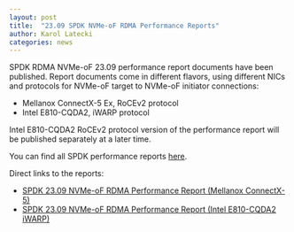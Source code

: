 ```yaml
---
layout: post
title:  "23.09 SPDK NVMe-oF RDMA Performance Reports"
author: Karol Latecki
categories: news
---
```


SPDK RDMA NVMe-oF 23.09 performance report documents have been published.
Report documents come in different flavors, using different NICs and protocols
for NVMe-oF target to NVMe-oF initiator connections:

* Mellanox ConnectX-5 Ex, RoCEv2 protocol
* Intel E810-CQDA2, iWARP protocol

Intel E810-CQDA2 RoCEv2 protocol version of the performance report will be
published separately at a later time.

You can find all SPDK performance reports [here](https://spdk.io/doc/performance_reports.html).

Direct links to the reports:

- [SPDK 23.09 NVMe-oF RDMA Performance Report (Mellanox ConnectX-5)](https://ci.spdk.io/download/performance-reports/SPDK_rdma_mlx_perf_report_2309.pdf)
- [SPDK 23.09 NVMe-oF RDMA Performance Report (Intel E810-CQDA2 iWARP)](https://ci.spdk.io/download/performance-reports/SPDK_rdma_cvl_iwarp_perf_report_2309.pdf)
